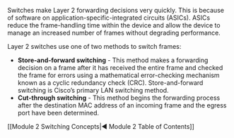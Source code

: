 Switches make Layer 2 forwarding decisions very quickly. This is because of software on application-specific-integrated circuits (ASICs). ASICs reduce the frame-handling time within the device and allow the device to manage an increased number of frames without degrading performance.

Layer 2 switches use one of two methods to switch frames:

- **Store-and-forward switching** - This method makes a forwarding decision on a frame after it has received the entire frame and checked the frame for errors using a mathematical error-checking mechanism known as a cyclic redundancy check (CRC). Store-and-forward switching is Cisco’s primary LAN switching method.
- **Cut-through switching** - This method begins the forwarding process after the destination MAC address of an incoming frame and the egress port have been determined.

[[Module 2 Switching Concepts|◀ Module 2 Table of Contents]]